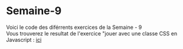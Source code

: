 # Semaine-9  


Voici le code des diférrents exercices de la Semaine - 9  
Vous trouverez le resultat de l'exercice "jouer avec une classe CSS en Javascript :  [ici](http://e-noumene.github.io/Semaine-9)  



